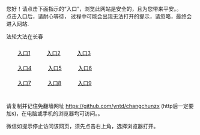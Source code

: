 您好！请点击下面指示的“入口”，浏览此网站是安全的，且为您带来平安。。 <br/>
点击入口后，请耐心等待， 过程中可能会出现无法打开的提示，请忽略，最终会进入网站. </br>

法轮大法在长春<br/>
<div style="padding:10px"><a style="margin:20px" target="_blank" href="https://dy3lgx0ulopxw.cloudfront.net/2Qpsp?kugvn" id="ccLink1" rel="nofollow">入口1</a> <a target="_blank" style="margin:20px" href="https://d3w419xd1cgwaj.cloudfront.net/2Qpsp?jgcutfgl" id="ccLink2" rel="nofollow">入口2</a> <a style="margin:20px" target="_blank" href="https://dnojwk3apqvt4.cloudfront.net/2Qpsp?zqkjmj" id="ccLink3" rel="nofollow">入口3</a></div>

<div style="padding:10px" ><a style="margin:20px" target="_blank" href="https://dy3lgx0ulopxw.cloudfront.net/2Qpsp?kugvn" id="ccLink4" rel="nofollow">入口4</a> <a style="margin:20px" href="https://d3w419xd1cgwaj.cloudfront.net/2Qpsp?jgcutfgl" target="_blank" id="ccLink5" rel="nofollow">入口5</a> <a style="margin:20px" href="https://dnojwk3apqvt4.cloudfront.net/2Qpsp?zqkjmj" target="_blank" id="ccLink6" rel="nofollow">入口6</a></div>

<div style="padding:10px"><a style="margin:20px" target="_blank" href="https://dy3lgx0ulopxw.cloudfront.net/2Qpsp?kugvn" id="ccLink7" rel="nofollow">入口7</a> <a style="margin:20px" href="https://d3w419xd1cgwaj.cloudfront.net/2Qpsp?jgcutfgl" target="_blank" id="ccLink8" rel="nofollow">入口8</a> <a style="margin:20px" target="_blank" href="https://dnojwk3apqvt4.cloudfront.net/2Qpsp?zqkjmj" id="ccLink9" rel="nofollow">入口9</a></div>

<br/>



请复制并记住免翻墙网址 https://github.com/yntd/changchunzx (http后一定要加s)，在电脑或手机的浏览器均可访问。。<br/>

微信如提示停止访问该网页，须先点击右上角，选择浏览器打开。
